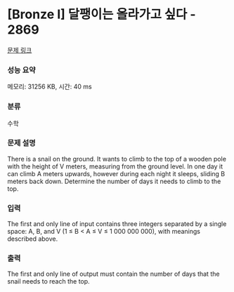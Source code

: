 # [Bronze I] 달팽이는 올라가고 싶다 - 2869 

[문제 링크](https://www.acmicpc.net/problem/2869) 

### 성능 요약

메모리: 31256 KB, 시간: 40 ms

### 분류

수학

### 문제 설명

<p>There is a snail on the ground. It wants to climb to the top of a wooden pole with the height of V meters, measuring from the ground level. In one day it can climb A meters upwards, however during each night it sleeps, sliding B meters back down. Determine the number of days it needs to climb to the top. </p>

### 입력 

 <p>The first and only line of input contains three integers separated by a single space: A, B, and V (1 ≤ B < A ≤ V ≤ 1 000 000 000), with meanings described above. </p>

### 출력 

 <p>The first and only line of output must contain the number of days that the snail needs to reach the top. </p>

<p> </p>

